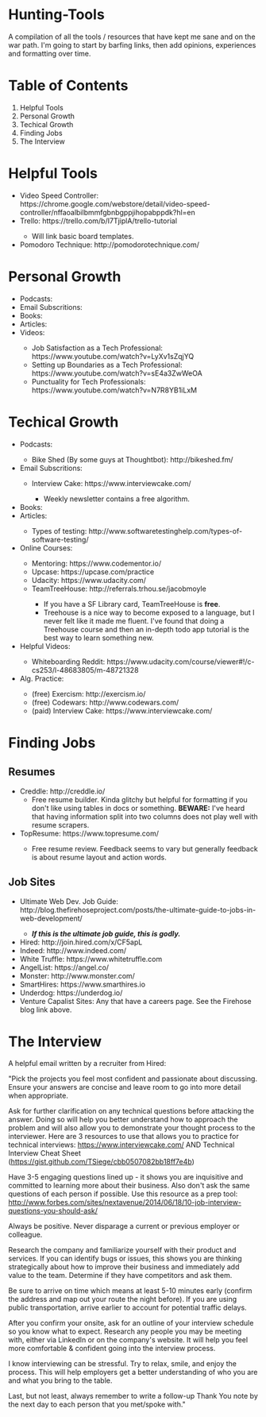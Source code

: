 # Hunting-Tools
A compilation of all the tools / resources that have kept me sane and on the war path. I'm going to start by barfing links, then add opinions, experiences and formatting over time.

# Table of Contents
<ol>
  <li> Helpful Tools </li>
  <li> Personal Growth </li>
  <li> Techical Growth </li>
  <li> Finding Jobs </li>
  <li> The Interview </li>
</ol>

# Helpful Tools
<ul>
  <li> Video Speed Controller: https://chrome.google.com/webstore/detail/video-speed-controller/nffaoalbilbmmfgbnbgppjihopabppdk?hl=en </li>
  <li> Trello: https://trello.com/b/I7TjiplA/trello-tutorial </li>
    <ul>
      <li> Will link basic board templates. </li>
    </ul>
  <li> Pomodoro Technique: http://pomodorotechnique.com/ </li>
</ul>

# Personal Growth
<ul>
  <li> Podcasts: </li>
  <li> Email Subscritions: </li>
  <li> Books: </li>
  <li> Articles: </li>
  <li> Videos: </li>
    <ul>
      <li> Job Satisfaction as a Tech Professional: https://www.youtube.com/watch?v=LyXv1sZqjYQ </li>
      <li> Setting up Boundaries as a Tech Professional: https://www.youtube.com/watch?v=sE4a3ZwWeOA </li>
      <li> Punctuality for Tech Professionals: https://www.youtube.com/watch?v=N7R8YB1iLxM </li>
    </ul>
</ul>

# Techical Growth
<ul>
  <li> Podcasts: </li>
    <ul> 
      <li> Bike Shed (By some guys at Thoughtbot): http://bikeshed.fm/ </li>
    </ul>
  <li> Email Subscritions: </li>
  <ul>
    <li>Interview Cake: https://www.interviewcake.com/</li>
      <ul>
        <li>Weekly newsletter contains a free algorithm.</li>
      </ul>
  </ul>
  <li> Books: </li>
  <li> Articles: </li>
    <ul>
      <li> Types of testing: http://www.softwaretestinghelp.com/types-of-software-testing/ </li>
    </ul>
  <li> Online Courses: </li>
    <ul>
      <li> Mentoring: https://www.codementor.io/ </li>
      <li> Upcase: https://upcase.com/practice </li>
      <li> Udacity: https://www.udacity.com/ </li>
      <li> TeamTreeHouse: http://referrals.trhou.se/jacobmoyle </li>
        <ul>
          <li> If you have a SF Library card, TeamTreeHouse is <b>free</b>.</li>
          <li> Treehouse is a nice way to become exposed to a language, but I never felt like it made me fluent. I've found that doing a Treehouse course and then an in-depth todo app tutorial is the best way to learn something new.</li>
        </ul>
    </ul>
  <li> Helpful Videos: </li>
    <ul>
      <li> Whiteboarding Reddit: https://www.udacity.com/course/viewer#!/c-cs253/l-48683805/m-48721328 </li>
    </ul>
  <li> Alg. Practice: </li>
    <ul>
      <li>(free) Exercism: http://exercism.io/</li>
      <li>(free) Codewars: http://www.codewars.com/</li>
      <li>(paid) Interview Cake: https://www.interviewcake.com/</li>
    </ul>
</ul>

# Finding Jobs

## Resumes
<ul>
  <li> Creddle: http://creddle.io/ </il>
  <ul>
    <li> Free resume builder. Kinda glitchy but helpful for formatting if you don't like using tables in docs or something. <b>BEWARE:</b> I've heard that having information split into two columns does not play well with resume scrapers. </li>
  </ul>
  <li> TopResume: https://www.topresume.com/ </li>
  <ul>
      <li> Free resume review. Feedback seems to vary but generally feedback is about resume layout and action words.</il>
  </ul>
</ul>

## Job Sites

<ul>
  <li> Ultimate Web Dev. Job Guide: http://blog.thefirehoseproject.com/posts/the-ultimate-guide-to-jobs-in-web-development/ </li>
  <ul>
    <li> <i><b>If this is the ultimate job guide, this is godly.</b></i> </li>
  </ul>
  <li> Hired: http://join.hired.com/x/CF5apL </li>
  <li> Indeed: http://www.indeed.com/ </li>
  <li> White Truffle: https://www.whitetruffle.com </li>
  <li> AngelList: https://angel.co/ </li>
  <li> Monster: http://www.monster.com/ </li>
  <li> SmartHires: https://www.smarthires.io </li>
  <li> Underdog: https://underdog.io/ </li>
  <li> Venture Capalist Sites: Any that have a careers page. See the Firehose blog link above.</li>
</ul>

# The Interview

A helpful email written by a recruiter from Hired:

"Pick the projects you feel most confident and passionate about discussing. Ensure your answers are concise and leave room to go into more detail when appropriate.

Ask for further clarification on any technical questions before attacking the answer. Doing so will help you better understand how to approach the problem and will also allow you to demonstrate your thought process to the interviewer.  Here are 3 resources to use that allows you to practice for technical interviews: https://www.interviewcake.com/ AND Technical Interview Cheat Sheet (https://gist.github.com/TSiege/cbb0507082bb18ff7e4b)

Have 3-5 engaging questions lined up - it shows you are inquisitive and committed to learning more about their business. Also don't ask the same questions of each person if possible.  Use this resource as a prep tool: http://www.forbes.com/sites/nextavenue/2014/06/18/10-job-interview-questions-you-should-ask/

Always be positive. Never disparage a current or previous employer or colleague.

Research the company and familiarize yourself with their product and services. If you can identify bugs or issues, this shows you are thinking strategically about how to improve their business and immediately add value to the team. Determine if they have competitors and ask them.

Be sure to arrive on time which means at least 5-10 minutes early (confirm the address and map out your route the night before). If you are using public transportation, arrive earlier to account for potential traffic delays.

After you confirm your onsite, ask for an outline of your interview schedule so you know what to expect. Research any people you may be meeting with, either via LinkedIn or on the company's website. It will help you feel more comfortable & confident going into the interview process.

I know interviewing can be stressful. Try to relax, smile, and enjoy the process. This will help employers get a better understanding of who you are and what you bring to the table.

Last, but not least, always remember to write a follow-up Thank You note by the next day to each person that you met/spoke with."
